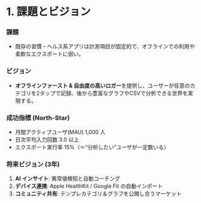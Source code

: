 # 1. 課題とビジョン
### 課題
- 既存の習慣・ヘルス系アプリは計測項目が固定的で、オフラインでの利用や柔軟なエクスポートに弱い。  
### ビジョン
- **オフラインファースト & 自由度の高いロガー**を提供し、ユーザーが任意のカテゴリを2タップで記録、後から豊富なグラフやCSVで分析できる世界を実現する。
### 成功指標 (North-Star)
- 月間アクティブユーザ(MAU) 1,000 人
- 日次平均入力回数 3.0 以上
- エクスポート実行率 15%（＝“分析したい”ユーザが一定数いる）

### 将来ビジョン (3年)
1. **AI インサイト**: 異常値検知と自動コーチング
2. **デバイス連携**: Apple HealthKit / Google Fit の自動インポート
3. **コミュニティ共有**: テンプレカテゴリ＆グラフを公開し合うマーケット